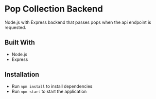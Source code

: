 # Pop Collection Backend

Node.js with Express backend that passes pops when the api endpoint is requested.

## Built With

- Node.js
- Express

## Installation

- Run `npm install` to install dependencies
- Run `npm start` to start the application
